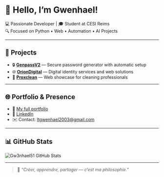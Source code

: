 # 👋 Hello, I’m Gwenhael!

💻 Passionate Developer | 🎓 Student at CESI Reims  
🔍 Focused on Python • Web • Automation • AI Projects

---

## 🚀 Projects

- 🔒 [**GenpassV2**](https://github.com/Gw3nhael51/GenpassV2) — Secure password generator with automatic setup
- 🌐 [**OrionDigital**](https://oriondigital.tech) — Digital identity services and web solutions
- 🧼 [**Proxclean**](https://proxclean.oriondigital.tech) — Web showcase for cleaning professionals

---

## 🌐 Portfolio & Presence

- 📎 [My full portfolio](https://myportfolio-by-swennsco.online)
- 💼 [LinkedIn](https://www.linkedin.com/in/gwenhael-le-thiec)
- ✉️ Contact: ltgwenhael2003@gmail.com

---

## 📊 GitHub Stats

![Gw3nhael51 GitHub Stats](https://github-readme-stats.vercel.app/api?username=Gw3nhael51&show_icons=true&theme=tokyonight)

---

> 🧠 *“Créer, apprendre, partager — c’est ma philosophie.”*
